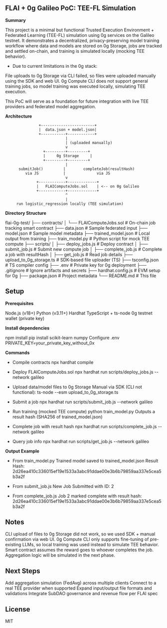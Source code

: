 ## FLAI + 0g Galileo PoC: TEE-FL Simulation

**Summary**

This project is a minimal but functional Trusted Execution Environment + Federated Learning (TEE-FL) simulation using 0g services on the Galileo testnet. It demonstrates a decentralized, privacy-preserving model training workflow where data and models are stored on 0g Storage, jobs are tracked and settled on-chain, and training is simulated locally (mocking TEE behavior).

* Due to current limitations in the 0g stack:

File uploads to 0g Storage via CLI failed, so files were uploaded manually using the SDK and web UI.
0g Compute CLI does not support general training jobs, so model training was executed locally, simulating TEE execution.

This PoC will serve as a foundation for future integration with live TEE providers and federated model aggregation.

**Architecture**

                   +------------------------+
                   |  data.json + model.json|
                   +-----------+------------+
                               |
                               | (uploaded manually)
                               v
                     +---------+---------+
                     |     0g Storage     |
                     +---------+---------+
                               |
          submitJob()         |        completeJob(resultHash)
             via JS           |              via JS
                               v
                  +------------+-------------+
                  |   FLAIComputeJobs.sol    | <-- on 0g Galileo
                  +------------+-------------+
                               ^
                               |
         run logistic_regression locally (TEE simulation)


**Directory Structure**

flai-0g-test/
├── contracts/
│   └── FLAIComputeJobs.sol           # On-chain job tracking smart contract
├── data.json                         # Sample federated input
├── model.json                        # Sample model metadata
├── trained_model.json                # Local output from training
├── train_model.py                    # Python script for mock TEE compute
├── scripts/
│   ├── deploy_jobs.js                # Deploy contract
│   ├── submit_job.js                 # Submit new compute job
│   ├── complete_job.js               # Complete a job with resultHash
│   ├── get_job.js                    # Read job details
├── upload_to_0g_storage.ts          # SDK-based file uploader (TS)
├── tsconfig.json                     # TS compiler config
├── .env                              # Private key for 0g deployment
├── .gitignore                        # Ignore artifacts and secrets
├── hardhat.config.js                 # EVM setup for 0g
├── package.json                      # Project metadata
└── README.md                         # This file

## Setup

**Prerequisites**

Node.js (v18+)
Python (v3.11+)
Hardhat
TypeScript + ts-node
0g testnet wallet (private key)

**Install dependencies**

npm install
pip install scikit-learn numpy
Configure .env
PRIVATE_KEY=your_private_key_without_0x

**Commands**

* Compile contracts
npx hardhat compile

* Deploy FLAIComputeJobs.sol
npx hardhat run scripts/deploy_jobs.js --network galileo

* Upload data/model files to 0g Storage
Manual via SDK (CLI not functional):
ts-node --esm upload_to_0g_storage.ts

* Submit a job
npx hardhat run scripts/submit_job.js --network galileo

* Run training (mocked TEE compute)
python train_model.py
Outputs a result hash (SHA256 of trained_model.json)

* Complete job with result hash
npx hardhat run scripts/complete_job.js --network galileo

* Query job info
npx hardhat run scripts/get_job.js --network galileo

**Output Example**

* From train_model.py
Trained model saved to trained_model.json
Result Hash: 2d26ea410c336015ef19e1533a3abc91ddae00e3b6b79859aa337e5cea5b3a2f

* From submit_job.js
New Job Submitted with ID: 2

* From complete_job.js
Job 2 marked complete with result hash: 2d26ea410c336015ef19e1533a3abc91ddae00e3b6b79859aa337e5cea5b3a2f

## Notes

CLI upload of files to 0g Storage did not work, so we used SDK + manual confirmation via web UI.
0g Compute CLI only supports fine-tuning of pre-existing LLMs, so local training was used instead to simulate TEE behavior.
Smart contract assumes the reward goes to whoever completes the job. Aggregation logic will be simulated in the next phase.

## Next Steps

Add aggregation simulation (FedAvg) across multiple clients
Connect to a real TEE provider when supported
Expand input/output file formats and validations
Integrate SubDAO governance and revenue flow per FLAI spec

## License

MIT